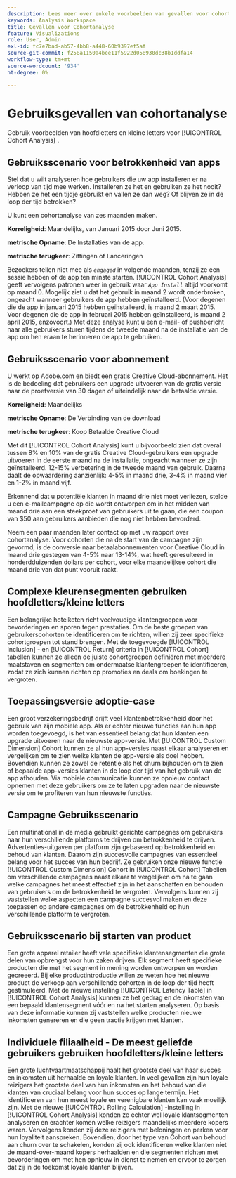 ```yaml
---
description: Lees meer over enkele voorbeelden van gevallen voor cohortanalyse.
keywords: Analysis Workspace
title: Gevallen voor Cohortanalyse
feature: Visualizations
role: User, Admin
exl-id: fc7e7bad-ab57-4bb8-a448-60b9397ef5af
source-git-commit: f258a1150a4bee11f5922d058930dc38b1ddfa14
workflow-type: tm+mt
source-wordcount: '934'
ht-degree: 0%

---
```


# Gebruiksgevallen van cohortanalyse

Gebruik voorbeelden van hoofdletters en kleine letters voor [!UICONTROL Cohort Analysis] .

## Gebruiksscenario voor betrokkenheid van apps

Stel dat u wilt analyseren hoe gebruikers die uw app installeren er na verloop van tijd mee werken. Installeren ze het en gebruiken ze het nooit? Hebben ze het een tijdje gebruikt en vallen ze dan weg? Of blijven ze in de loop der tijd betrokken?

U kunt een cohortanalyse van zes maanden maken.

**Korreligheid**: Maandelijks, van Januari 2015 door Juni 2015.

**metrische Opname**: De Installaties van de app.

**metrische terugkeer**: Zittingen of Lanceringen

Bezoekers tellen niet mee als *`engaged`* in volgende maanden, tenzij ze een sessie hebben of de app ten minste starten. [!UICONTROL Cohort Analysis] geeft vervolgens patronen weer in gebruik waar *`App Install`* altijd voorkomt op maand 0. Mogelijk ziet u dat het gebruik in maand 2 wordt onderbroken, ongeacht wanneer gebruikers de app hebben geïnstalleerd. (Voor degenen die de app in januari 2015 hebben geïnstalleerd, is maand 2 maart 2015. Voor degenen die de app in februari 2015 hebben geïnstalleerd, is maand 2 april 2015, enzovoort.) Met deze analyse kunt u een e-mail- of pushbericht naar alle gebruikers sturen tijdens de tweede maand na de installatie van de app om hen eraan te herinneren de app te gebruiken.

## Gebruiksscenario voor abonnement

U werkt op Adobe.com en biedt een gratis Creative Cloud-abonnement. Het is de bedoeling dat gebruikers een upgrade uitvoeren van de gratis versie naar de proefversie van 30 dagen of uiteindelijk naar de betaalde versie.

**Korreligheid**: Maandelijks

**metrische Opname**: De Verbinding van de download

**metrische terugkeer**: Koop Betaalde Creative Cloud

Met dit [!UICONTROL Cohort Analysis] kunt u bijvoorbeeld zien dat overal tussen 8% en 10% van de gratis Creative Cloud-gebruikers een upgrade uitvoeren in de eerste maand na de installatie, ongeacht wanneer ze zijn geïnstalleerd. 12-15% verbetering in de tweede maand van gebruik. Daarna daalt de opwaardering aanzienlijk: 4-5% in maand drie, 3-4% in maand vier en 1-2% in maand vijf.

Erkennend dat u potentiële klanten in maand drie niet moet verliezen, stelde u een e-mailcampagne op die wordt ontworpen om in het midden van maand drie aan een steekproef van gebruikers uit te gaan, die een coupon van $50 aan gebruikers aanbieden die nog niet hebben bevorderd.

Neem een paar maanden later contact op met uw rapport over cohortanalyse. Voor cohorten die na de start van de campagne zijn gevormd, is de conversie naar betaalabonnementen voor Creative Cloud in maand drie gestegen van 4-5% naar 13-14%, wat heeft geresulteerd in honderdduizenden dollars per cohort, voor elke maandelijkse cohort die maand drie van dat punt vooruit raakt.

## Complexe kleurensegmenten gebruiken hoofdletters/kleine letters

Een belangrijke hotelketen richt veelvoudige klantengroepen voor bevorderingen en sporen tegen prestaties. Om de beste groepen van gebruikerscohorten te identificeren om te richten, willen zij zeer specifieke cohortgroepen tot stand brengen. Met de toegevoegde [!UICONTROL Inclusion] - en [!UICONTROL Return] criteria in [!UICONTROL Cohort] tabellen kunnen ze alleen de juiste cohortgroepen definiëren met meerdere maatstaven en segmenten om ondermaatse klantengroepen te identificeren, zodat ze zich kunnen richten op promoties en deals om boekingen te vergroten.

## Toepassingsversie adoptie-case

Een groot verzekeringsbedrijf drijft veel klantenbetrokkenheid door het gebruik van zijn mobiele app. Als er echter nieuwe functies aan hun app worden toegevoegd, is het van essentieel belang dat hun klanten een upgrade uitvoeren naar de nieuwste app-versie. Met [!UICONTROL Custom Dimension] Cohort kunnen ze al hun app-versies naast elkaar analyseren en vergelijken om te zien welke klanten de app-versie als doel hebben. Bovendien kunnen ze zowel de retentie als het churn bijhouden om te zien of bepaalde app-versies klanten in de loop der tijd van het gebruik van de app afhouden. Via mobiele communicatie kunnen ze opnieuw contact opnemen met deze gebruikers om ze te laten upgraden naar de nieuwste versie om te profiteren van hun nieuwste functies.

## Campagne Gebruiksscenario

Een multinational in de media gebruikt gerichte campagnes om gebruikers naar hun verschillende platforms te drijven om betrokkenheid te drijven. Advertenties-uitgaven per platform zijn gebaseerd op betrokkenheid en behoud van klanten. Daarom zijn succesvolle campagnes van essentieel belang voor het succes van hun bedrijf. Ze gebruiken onze nieuwe functie [!UICONTROL Custom Dimension] Cohort in [!UICONTROL Cohort] Tabellen om verschillende campagnes naast elkaar te vergelijken om na te gaan welke campagnes het meest effectief zijn in het aanschaffen en behouden van gebruikers om de betrokkenheid te vergroten. Vervolgens kunnen zij vaststellen welke aspecten een campagne succesvol maken en deze toepassen op andere campagnes om de betrokkenheid op hun verschillende platform te vergroten.

## Gebruiksscenario bij starten van product

Een grote apparel retailer heeft vele specifieke klantensegmenten die grote delen van opbrengst voor hun zaken drijven. Elk segment heeft specifieke producten die met het segment in mening worden ontworpen en worden gecreeerd. Bij elke productintroductie willen ze weten hoe het nieuwe product de verkoop aan verschillende cohorten in de loop der tijd heeft gestimuleerd. Met de nieuwe instelling [!UICONTROL Latency Table] in [!UICONTROL Cohort Analysis] kunnen ze het gedrag en de inkomsten van een bepaald klantensegment vóór en na het starten analyseren. Op basis van deze informatie kunnen zij vaststellen welke producten nieuwe inkomsten genereren en die geen tractie krijgen met klanten.

## Individuele filiaalheid - De meest geliefde gebruikers gebruiken hoofdletters/kleine letters

Een grote luchtvaartmaatschappij haalt het grootste deel van haar succes en inkomsten uit herhaalde en loyale klanten. In veel gevallen zijn hun loyale reizigers het grootste deel van hun inkomsten en het behoud van die klanten van cruciaal belang voor hun succes op lange termijn. Het identificeren van hun meest loyale en verenigbare klanten kan vaak moeilijk zijn. Met de nieuwe [!UICONTROL Rolling Calculation] -instelling in [!UICONTROL Cohort Analysis] konden ze echter wel loyale klantsegmenten analyseren en erachter komen welke reizigers maandelijks meerdere kopers waren. Vervolgens konden zij deze reizigers met beloningen en perken voor hun loyaliteit aanspreken. Bovendien, door het type van Cohort van behoud aan churn over te schakelen, konden zij ook identificeren welke klanten niet de maand-over-maand kopers herhaalden en die segmenten richten met bevorderingen om met hen opnieuw in dienst te nemen en ervoor te zorgen dat zij in de toekomst loyale klanten blijven.
